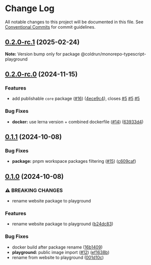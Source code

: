 # Change Log

All notable changes to this project will be documented in this file.
See [Conventional Commits](https://conventionalcommits.org) for commit guidelines.

## [0.2.0-rc.1](https://github.com/coldrun/monorepo-typescript/compare/v0.2.0-rc.0...v0.2.0-rc.1) (2025-02-24)

**Note:** Version bump only for package @coldrun/monorepo-typescript-playground

## [0.2.0-rc.0](https://github.com/coldrun/monorepo-typescript/compare/v0.1.1...v0.2.0-rc.0) (2024-11-15)

### Features

* add publishable `core` package ([#16](https://github.com/coldrun/monorepo-typescript/issues/16)) ([4ece9c4](https://github.com/coldrun/monorepo-typescript/commit/4ece9c484e0dcfebcb6f81f1bc5660617ce6ebdb)), closes [#5](https://github.com/coldrun/monorepo-typescript/issues/5) [#5](https://github.com/coldrun/monorepo-typescript/issues/5) [#5](https://github.com/coldrun/monorepo-typescript/issues/5)

### Bug Fixes

* **docker:** use lerna version + combined dockerfile ([#14](https://github.com/coldrun/monorepo-typescript/issues/14)) ([63933d4](https://github.com/coldrun/monorepo-typescript/commit/63933d449626ae8e3c1847748a3b4f9796ccfaf1))

## [0.1.1](https://github.com/coldrun/monorepo-typescript/compare/v0.1.0...v0.1.1) (2024-10-08)

### Bug Fixes

* **package:** pnpm workspace packages filtering ([#15](https://github.com/coldrun/monorepo-typescript/issues/15)) ([c609caf](https://github.com/coldrun/monorepo-typescript/commit/c609cafc74f7b97b914d4139bcc578b7fac69ccc))

## [0.1.0](https://github.com/coldrun/monorepo-typescript/compare/v0.0.4...v0.1.0) (2024-10-08)

### ⚠ BREAKING CHANGES

* rename website package to playground

### Features

* rename website package to playground ([b24dc83](https://github.com/coldrun/monorepo-typescript/commit/b24dc8305560bbd3509cf12f843de9a5b8966dca))

### Bug Fixes

* docker build after package rename ([16b1409](https://github.com/coldrun/monorepo-typescript/commit/16b14092bac8fb9c39e387627ed02b79ec728a54))
* **playground:** public image import ([#12](https://github.com/coldrun/monorepo-typescript/issues/12)) ([ef1638b](https://github.com/coldrun/monorepo-typescript/commit/ef1638be98555250e28d62baa4de16c9e2e406e4))
* rename from website to playground ([001d10c](https://github.com/coldrun/monorepo-typescript/commit/001d10c1b705e1984c631acbdd277c8d59ccbd71))
